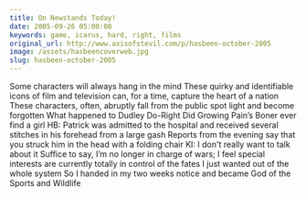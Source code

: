 ```yaml
---
title: On Newstands Today!
date: 2005-09-26 05:00:00
keywords: game, icarus, hard, right, films
original_url: http://www.axisofstevil.com/p/hasbeen-october-2005
image: /assets/hasbeencoverweb.jpg
slug: hasbeen-october-2005
---
```


Some characters will always hang in the mind These quirky and identifiable icons of film and television can, for a time, capture the heart of a nation These characters, often, abruptly fall from the public spot light and become forgotten What happened to Dudley Do-Right Did Growing Pain’s Boner ever find a girl
HB: Patrick was admitted to the hospital and received several stitches in his forehead from a large gash Reports from the evening say that you struck him in the head with a folding chair
KI: I don&#039;t really want to talk about it Suffice to say, I’m no longer in charge of wars; I feel special interests are currently totally in control of the fates I just wanted out of the whole system So I handed in my two weeks notice and became God of the Sports and Wildlife

